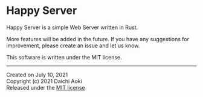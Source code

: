 # Happy Server

Happy Server is a simple Web Server written in Rust.

More features will be added in the future.
If you have any suggestions for improvement, please create an issue and let us know.

This software is written under the MIT license.

___
Created on July 10, 2021  
Copyright (c) 2021 Daichi Aoki  
Released under the [MIT license](https://github.com/blz-soft/md/blob/master/LICENSE)  